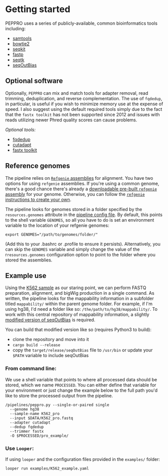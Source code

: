 # Getting started

PEPPRO uses a series of publicly-available, common bioinformatics tools including:

* [samtools](http://www.htslib.org/)
* [bowtie2](http://bowtie-bio.sourceforge.net/bowtie2/index.shtml)
* [seqkit](https://bioinf.shenwei.me/seqkit/)
* [fastp](https://github.com/OpenGene/fastp)
* [seqtk](https://github.com/lh3/seqtk)
* [seqOutBias](https://github.com/guertinlab/seqOutBias)
  
## Optional software

Optionally, `PEPPRO` can mix and match tools for adapter removal, read trimming, deduplication, and reverse complementation.  The use of `fqdedup`, in particular, is useful if you wish to minimize memory use at the expense of speed.  I also suggest using the default required tools simply due to the fact that the `fastx toolkit` has not been supported since 2012 and issues with reads utilizing newer Phred quality scores can cause problems.

*Optional tools:*

* [fqdedup](https://github.com/guertinlab/fqdedup)
* [cutadapt](https://cutadapt.readthedocs.io/)
* [fastx toolkit](http://hannonlab.cshl.edu/fastx_toolkit/)

## Reference genomes

The pipeline relies on [`Refgenie` assemblies](https://github.com/databio/refgenie) for alignment.  You have two options for using `refgenie` assemblies. If you're using a common genome, there's a good chance there's already a [downloadable pre-built `refgenie` assembly](http://big.databio.org/refgenomes) for your genome. Otherwise, you can follow the [`refgenie` instructions to create your own](https://github.com/databio/refgenie).

The pipeline looks for genomes stored in a folder specified by the `resources.genomes` attribute in the [pipeline config file](https://github.com/databio/peppro/blob/master/pipelines/peppro.yaml). By default, this points to the shell variable `GENOMES`, so all you have to do is set an environment variable to the location of your refgenie genomes:
```
export GENOMES="/path/to/genomes/folder/"
```
(Add this to your .bashrc or .profile to ensure it persists). Alternatively, you can skip the `GENOMES` variable and simply change the value of the r`resources.genomes` configuration option to point to the folder where you stored the assemblies. 

## Example use

Using the [K562 sample](https://www.ncbi.nlm.nih.gov/geo/query/acc.cgi?acc=GSM1480327) as our staring point, we can perform FASTQ preparation, alignment, and bigWig production in a single command.  As written, the pipeline looks for the mappability information in a subfolder titled `mappability/` within the parent genome folder.  For example, if I'm using hg38, I'd need a folder like so: `/the/path/to/hg38/mappability/`. To work with this central repository of mappability information, a slightly [modified version of seqOutBias](https://github.com/jpsmith5/seqOutBias/) is required.

You can build that modified version like so (requires Python3 to build):
* clone the repository and move into it
* `cargo build --release`
* copy the `target/release/seqOutBias` file to `/usr/bin` or update your `$PATH` variable to include seqOutBias

### From command line:

We use a shell variable that points to where all processed data should be stored, which we name `PROCESSED`.  You can either define that variable for your environment or just change the example below to the full path you'd like to store the processed output from the pipeline.

```
/pipelines/peppro.py --single-or-paired single 
  --genome hg38 
  --sample-name K562_pro
  --input $DATA/K562_pro.fastq
  --adapter cutadapt
  --dedup fqdedup
  --trimmer fastx
  -O $PROCESSED/pro_example/
```

### Use `Looper`:

If using `looper` and the configuration files provided in the `examples/` folder:

```
looper run examples/K562_example.yaml
```

